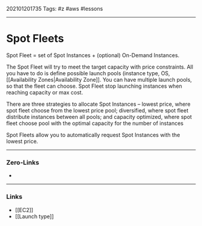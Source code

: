 202101201735
Tags: #z #aws #lessons 

---
# Spot Fleets 

Spot Fleet = set of Spot Instances + (optional) On-Demand Instances.

The Spot Fleet will try to meet the target capacity with price constraints. All you have to do is define possible launch pools (instance type, OS, [[Availability Zones|Availability Zone]]. You can have multiple launch pools, so that the fleet can choose. Spot Fleet stop launching instances when reaching capacity or max cost.

There are three strategies to allocate Spot Instances – lowest price, where spot fleet choose from the lowest price pool; diversified, where spot fleet distribute instances between all pools; and capacity optimized, where spot fleet choose pool with the optimal capacity for the number of instances

Spot Fleets allow you to automatically request Spot Instances with the lowest price.

---
### Zero-Links
- 
---
### Links
- [[EC2]]
- [[Launch type]]